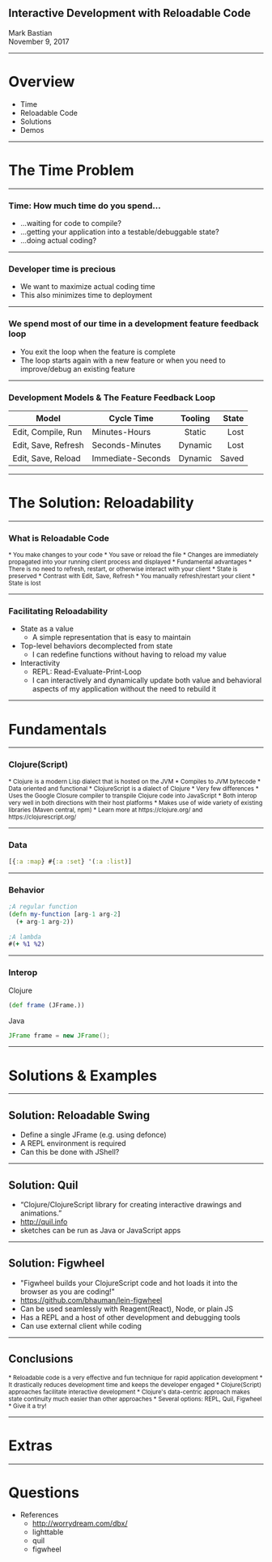 ## Interactive Development with Reloadable Code
Mark Bastian
<br>November 9, 2017

----

# Overview
* Time
* Reloadable Code
* Solutions
* Demos

---

# The Time Problem

----

### Time: How much time do you spend...
* ...waiting for code to compile?
* ...getting your application into a testable/debuggable state?
* ...doing actual coding?

----

### Developer time is precious
* We want to maximize actual coding time
* This also minimizes time to deployment

----

### We spend most of our time in a development feature feedback loop
* You exit the loop when the feature is complete
* The loop starts again with a new feature or when you need to improve/debug an existing feature

----

### Development Models & The Feature Feedback Loop
| Model               | Cycle Time        | Tooling       | State |
| ------------------- | ----------------- |:-------------:| -----:|
| Edit, Compile, Run  | Minutes-Hours     | Static        | Lost  |
| Edit, Save, Refresh | Seconds-Minutes   | Dynamic       | Lost  |
| Edit, Save, Reload  | Immediate-Seconds | Dynamic       | Saved |

---

# The Solution: Reloadability

----

### What is Reloadable Code
<small>
* You make changes to your code
* You save or reload the file
* Changes are immediately propagated into your running client process and displayed
* Fundamental advantages
  * There is no need to refresh, restart, or otherwise interact with your client
  * State is preserved
* Contrast with Edit, Save, Refresh
  * You manually refresh/restart your client
  * State is lost
  
</small>

----

### Facilitating Reloadability
* State as a value
  * A simple representation that is easy to maintain
* Top-level behaviors decomplected from state
  * I can redefine functions without having to reload my value
* Interactivity
  * REPL: Read-Evaluate-Print-Loop
  * I can interactively and dynamically update both value and behavioral aspects of my application without the need to rebuild it

---

# Fundamentals

----

### Clojure(Script)
<small>
* Clojure is a modern Lisp dialect that is hosted on the JVM
  * Compiles to JVM bytecode
  * Data oriented and functional
* ClojureScript is a dialect of Clojure
  * Very few differences
  * Uses the Google Closure compiler to transpile Clojure code into JavaScript
* Both interop very well in both directions with their host platforms
  * Makes use of wide variety of existing libraries (Maven central, npm)
* Learn more at https://clojure.org/ and https://clojurescript.org/

</small>

----

### Data
```clojure
[{:a :map} #{:a :set} '(:a :list)]
```
----

### Behavior
```clojure
;A regular function
(defn my-function [arg-1 arg-2]
  (+ arg-1 arg-2))
  
;A lambda
#(+ %1 %2)
```
----

### Interop
Clojure
```clojure
(def frame (JFrame.))
```
Java
```java
JFrame frame = new JFrame();
```

---

# Solutions & Examples

----

## Solution: Reloadable Swing
* Define a single JFrame (e.g. using defonce)
* A REPL environment is required
* Can this be done with JShell?

----

## Solution: Quil
* “Clojure/ClojureScript library for creating interactive drawings and animations.” 
* http://quil.info
* sketches can be run as Java or JavaScript apps

----

## Solution: Figwheel
* "Figwheel builds your ClojureScript code and hot loads it into the browser as you are coding!"
* https://github.com/bhauman/lein-figwheel
* Can be used seamlessly with Reagent(React), Node, or plain JS
* Has a REPL and a host of other development and debugging tools
* Can use external client while coding

---

## Conclusions
<small>
* Reloadable code is a very effective and fun technique for rapid application development
* It drastically reduces development time and keeps the developer engaged
* Clojure(Script) approaches facilitate interactive development
  * Clojure's data-centric approach makes state continuity much easier than other approaches
  * Several options: REPL, Quil, Figwheel
* Give it a try!

</small>

---

# Extras

----

# Questions
* References
  * http://worrydream.com/dbx/
  * lighttable
  * quil
  * figwheel
